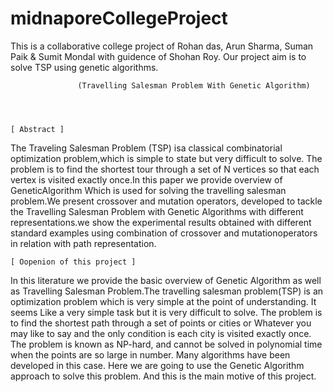 # midnaporeCollegeProject
This is a collaborative college project of Rohan das, Arun Sharma, Suman Paik &amp; Sumit Mondal with guidence of Shohan Roy. Our project aim is to solve TSP using genetic algorithms.


                   (Travelling Salesman Problem With Genetic Algorithm)




    [ Abstract ] 

The Traveling Salesman Problem (TSP) isa classical combinatorial optimization problem,which is simple to state but very difficult to solve. The problem is to find the shortest tour through a set of N vertices so that each vertex is visited exactly once.In this paper we provide overview of GeneticAlgorithm Which is used for solving the travelling salesman problem.We present crossover and mutation operators, developed to tackle the Travelling Salesman Problem with Genetic Algorithms with different representations.we show the experimental results obtained with different standard examples using combination of crossover and mutationoperators in relation with path representation.

    [ Oopenion of this project ]

In this literature we provide the basic overview of Genetic Algorithm as well as Travelling Salesman Problem.The travelling salesman problem(TSP) is an optimization problem which is very simple at the point of understanding. It seems Like a very simple task but it is very difficult to solve. The problem is to find the shortest path through a set of points or cities or Whatever you may like to say and the only condition is each city is visited exactly once. The problem is known as NP-hard, and cannot be solved in polynomial time when the points are so large in number. Many algorithms have been developed in this case. Here we are going to use the Genetic Algorithm approach to solve this problem. And this is the main motive of this project.
